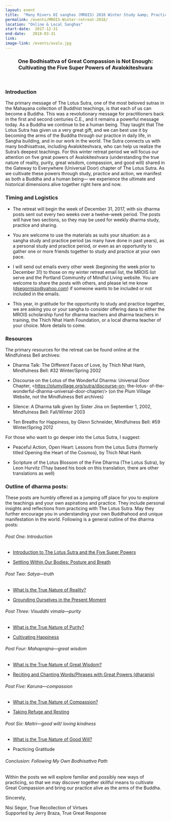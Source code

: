 ```yaml
---
layout: event
title:  "Many Rivers OI sanghas (MROIS) 2018 Winter Study &amp; Practice Retreat"
permalink: /events/MROIS-Winter-retreat-2018/
location: "Online & Local Sanghas"
start-date:  2017-12-31
end-date:   2018-03-31
link:
image-link: /events/avalo.jpg
---
```



<div align="center">

<h3>One Bodhisattva of Great Compassion is Not Enough:<br>
Cultivating the Five Super Powers of Avalokiteshvara</h3><br>

</div>

### Introduction

The primary message of The Lotus Sutra, one of the most beloved sutras in the Mahayana collection of Buddhist teachings, is that each of us can become a Buddha. This was a revolutionary message for practitioners back in the first and second centuries C.E., and it remains a powerful message today. As a Buddha we continue to be a human being. Thay taught that The Lotus Sutra has given us a very great gift, and we can best use it by becoming the arms of the Buddha through our practice in daily life, in Sangha building, and in our work in the world. The Sutra connects us with many bodhisattvas, including Avalokiteshvara, who can help us realize the Sutra’s deepest teachings. For this winter retreat period we will focus our attention on five great powers of Avalokiteshvara (understanding the true nature of reality, purity, great wisdom, compassion, and good will) shared in the Gateway to Everywhere (Universal Door) chapter of The Lotus Sutra. As we cultivate these powers through study, practice and action, we manifest as both a Buddha and a human being— we experience the ultimate and historical dimensions alive together right here and now.


### Timing and Logistics


* The retreat will begin the week of December 31, 2017, with six dharma posts sent out every two weeks over a twelve-week period. The posts will have two sections, so they may be used for weekly dharma study, practice and sharing.

* You are welcome to use the materials as suits your situation: as a sangha study and practice period (as many have done in past years), as a personal study and practice period, or even as
an opportunity to gather one or more friends together to study and practice at your own pace.

* I will send out emails every other week (beginning the week prior to December 31) to those on my winter retreat email list, the MROIS list serve and the Portland Community of Mindful Living website. You are welcome to share the posts with others, and please let me know (<dsegormizo@yahoo.com>) if someone wants to be included or not included in the emails.

* This year, in gratitude for the opportunity to study and practice together, we are asking you or your sangha to consider offering dana to either the MROIS scholarship fund for dharma
teachers and dharma teachers in training, the Thich Nhat Hanh Foundation, or a local dharma teacher of your choice. More details to come.



### Resources

The primary resources for the retreat can be found online at the Mindfulness Bell archives:

* Dharma Talk: The Different Faces of Love, by Thich Nhat Hanh, Mindfulness Bell: #32 Winter/Spring 2002

* Discourse on the Lotus of the Wonderful Dharma: Universal Door Chapter, <https://plumvillage.org/sutra/discourse-on- the-lotus- of-the- wonderful-dharma-universal-door-chapter/> (on the Plum Village Website, not the Mindfulness Bell archives)

* Silence: A Dharma talk given by Sister Jina on September 1, 2002, Mindfulness Bell: Fall/Winter 2003

* Ten Breaths for Happiness, by Glenn Schneider, Mindfulness Bell: #59 Winter/Spring 2012

For those who want to go deeper into the Lotus Sutra, I suggest:

* Peaceful Action, Open Heart: Lessons from the Lotus Sutra (formerly titled Opening the Heart of the Cosmos), by Thich Nhat Hanh

* Scripture of the Lotus Blossom of the Fine Dharma (The Lotus Sutra), by Leon Hurvitz (Thay based his book on this translation, there are other translations as well)


### Outline of dharma posts:

These posts are humbly offered as a jumping off place for you to explore the teachings and your own aspirations and practice. They include personal insights and reflections from practicing with The Lotus Sutra. May they further encourage you in understanding your own Buddhahood and unique manifestation in the world. Following is a general outline of the dharma posts:

###### Post One: Introduction

* [ Introduction to The Lotus Sutra and the Five Super Powers ](/events/MROIS-Winter-Retreat_Post-1a.pdf)

* [ Settling Within Our Bodies: Posture and Breath ](/events/MROIS-Winter-Retreat_Post-1b.pdf)

###### Post Two: Satya—truth

* [ What Is the True Nature of Reality? ](/events/MROIS-Winter-Retreat_Post-2a.pdf)

* [ Grounding Ourselves in the Present Moment ](/events/MROIS-Winter-Retreat_Post-2b.pdf)

###### Post Three: Visuddhi vimala—purity

* [ What is the True Nature of Purity? ](/events/MROIS-Winter-Retreat_Post-3a.pdf)

* [ Cultivating Happiness ](/events/MROIS-Winter-Retreat_Post-3b.pdf)

###### Post Four: Mahaprajna—great wisdom

* [ What is the True Nature of Great Wisdom? ](/events/MROIS-Winter-Retreat_Post-4a.pdf)

* [ Reciting and Chanting Words/Phrases with Great Powers (dharanis)](/events/MROIS-Winter-Retreat_Post-4b.pdf)

###### Post Five: Karuna—compassion

* [ What is the True Nature of Compassion? ](/events/MROIS-Winter-Retreat_Post-5a.pdf)

* [ Taking Refuge and Resting ](/events/MROIS-Winter-Retreat_Post-5b.pdf)

###### Post Six: Maitri—good will/ loving kindness

* [ What is the True Nature of Good Will? ](/events/MROIS-Winter-Retreat_Post-6a.pdf)

* Practicing Gratitude

###### Conclusion: Following My Own Bodhisattva Path

Within the posts we will explore familiar and possibly new ways of practicing, so that we may
discover together skillful means to cultivate Great Compassion and bring our practice alive as the
arms of the Buddha.

Sincerely,

Nisi Ségor, True Recollection of Virtues<br>
Supported by Jerry Braza, True Great Response
